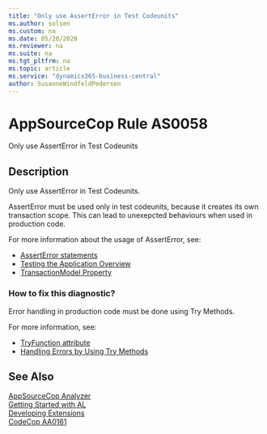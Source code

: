 ```yaml
---
title: "Only use AssertError in Test Codeunits"
ms.author: solsen
ms.custom: na
ms.date: 05/20/2020
ms.reviewer: na
ms.suite: na
ms.tgt_pltfrm: na
ms.topic: article
ms.service: "dynamics365-business-central"
author: SusanneWindfeldPedersen
---
```

[//]: # (START>DO_NOT_EDIT)
[//]: # (IMPORTANT:Do not edit any of the content between here and the END>DO_NOT_EDIT.)
[//]: # (Any modifications should be made in the .xml files in the ModernDev repo.)
# AppSourceCop Rule AS0058
Only use AssertError in Test Codeunits  

## Description
Only use AssertError in Test Codeunits.

[//]: # (IMPORTANT: END>DO_NOT_EDIT)

AssertError must be used only in test codeunits, because it creates its own transaction scope. 
This can lead to unexepcted behaviours when used in production code.

For more information about the usage of AssertError, see:
- [AssertError statements](../devenv-al-simple-statements#asserterror-statements.md)
- [Testing the Application Overview](../devenv-testing-application.md)
- [TransactionModel Property](../properties/devenv-transactionmodel-property.md)

### How to fix this diagnostic?

Error handling in production code must be done using Try Methods.

For more information, see:
- [TryFunction attribute](../methods/devenv-tryfunction-attribute.md)
- [Handling Errors by Using Try Methods](../devenv-handling-errors-using-try-methods.md)

## See Also  
[AppSourceCop Analyzer](appsourcecop.md)  
[Getting Started with AL](../devenv-get-started.md)  
[Developing Extensions](../devenv-dev-overview.md)  
[CodeCop AA0161](codecop-aa0161-onlyuseasserterrorintestcodeunits.md)